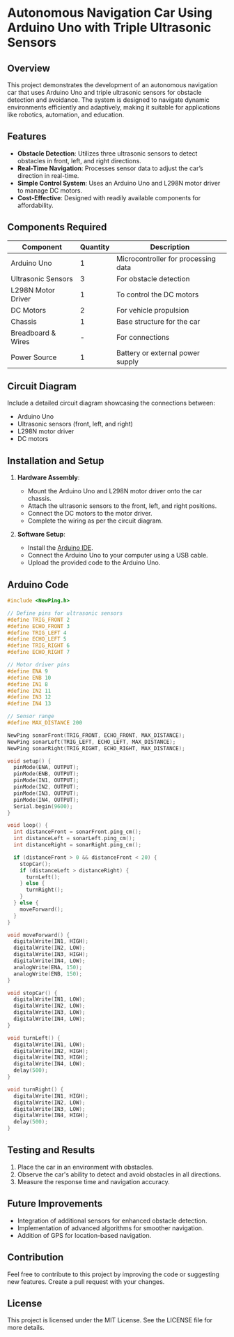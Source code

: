 # Autonomous Navigation Car Using Arduino Uno with Triple Ultrasonic Sensors

## Overview
This project demonstrates the development of an autonomous navigation car that uses Arduino Uno and triple ultrasonic sensors for obstacle detection and avoidance. The system is designed to navigate dynamic environments efficiently and adaptively, making it suitable for applications like robotics, automation, and education.

## Features
- **Obstacle Detection**: Utilizes three ultrasonic sensors to detect obstacles in front, left, and right directions.
- **Real-Time Navigation**: Processes sensor data to adjust the car’s direction in real-time.
- **Simple Control System**: Uses an Arduino Uno and L298N motor driver to manage DC motors.
- **Cost-Effective**: Designed with readily available components for affordability.

## Components Required
| Component            | Quantity | Description                          |
|----------------------|----------|--------------------------------------|
| Arduino Uno          | 1        | Microcontroller for processing data |
| Ultrasonic Sensors   | 3        | For obstacle detection              |
| L298N Motor Driver   | 1        | To control the DC motors            |
| DC Motors            | 2        | For vehicle propulsion              |
| Chassis              | 1        | Base structure for the car          |
| Breadboard & Wires   | -        | For connections                     |
| Power Source         | 1        | Battery or external power supply    |

## Circuit Diagram
Include a detailed circuit diagram showcasing the connections between:
- Arduino Uno
- Ultrasonic sensors (front, left, and right)
- L298N motor driver
- DC motors

## Installation and Setup
1. **Hardware Assembly**:
   - Mount the Arduino Uno and L298N motor driver onto the car chassis.
   - Attach the ultrasonic sensors to the front, left, and right positions.
   - Connect the DC motors to the motor driver.
   - Complete the wiring as per the circuit diagram.

2. **Software Setup**:
   - Install the [Arduino IDE](https://www.arduino.cc/en/software).
   - Connect the Arduino Uno to your computer using a USB cable.
   - Upload the provided code to the Arduino Uno.

## Arduino Code
```cpp
#include <NewPing.h>

// Define pins for ultrasonic sensors
#define TRIG_FRONT 2
#define ECHO_FRONT 3
#define TRIG_LEFT 4
#define ECHO_LEFT 5
#define TRIG_RIGHT 6
#define ECHO_RIGHT 7

// Motor driver pins
#define ENA 9
#define ENB 10
#define IN1 8
#define IN2 11
#define IN3 12
#define IN4 13

// Sensor range
#define MAX_DISTANCE 200

NewPing sonarFront(TRIG_FRONT, ECHO_FRONT, MAX_DISTANCE);
NewPing sonarLeft(TRIG_LEFT, ECHO_LEFT, MAX_DISTANCE);
NewPing sonarRight(TRIG_RIGHT, ECHO_RIGHT, MAX_DISTANCE);

void setup() {
  pinMode(ENA, OUTPUT);
  pinMode(ENB, OUTPUT);
  pinMode(IN1, OUTPUT);
  pinMode(IN2, OUTPUT);
  pinMode(IN3, OUTPUT);
  pinMode(IN4, OUTPUT);
  Serial.begin(9600);
}

void loop() {
  int distanceFront = sonarFront.ping_cm();
  int distanceLeft = sonarLeft.ping_cm();
  int distanceRight = sonarRight.ping_cm();

  if (distanceFront > 0 && distanceFront < 20) {
    stopCar();
    if (distanceLeft > distanceRight) {
      turnLeft();
    } else {
      turnRight();
    }
  } else {
    moveForward();
  }
}

void moveForward() {
  digitalWrite(IN1, HIGH);
  digitalWrite(IN2, LOW);
  digitalWrite(IN3, HIGH);
  digitalWrite(IN4, LOW);
  analogWrite(ENA, 150);
  analogWrite(ENB, 150);
}

void stopCar() {
  digitalWrite(IN1, LOW);
  digitalWrite(IN2, LOW);
  digitalWrite(IN3, LOW);
  digitalWrite(IN4, LOW);
}

void turnLeft() {
  digitalWrite(IN1, LOW);
  digitalWrite(IN2, HIGH);
  digitalWrite(IN3, HIGH);
  digitalWrite(IN4, LOW);
  delay(500);
}

void turnRight() {
  digitalWrite(IN1, HIGH);
  digitalWrite(IN2, LOW);
  digitalWrite(IN3, LOW);
  digitalWrite(IN4, HIGH);
  delay(500);
}
```

## Testing and Results
1. Place the car in an environment with obstacles.
2. Observe the car's ability to detect and avoid obstacles in all directions.
3. Measure the response time and navigation accuracy.

## Future Improvements
- Integration of additional sensors for enhanced obstacle detection.
- Implementation of advanced algorithms for smoother navigation.
- Addition of GPS for location-based navigation.

## Contribution
Feel free to contribute to this project by improving the code or suggesting new features. Create a pull request with your changes.

## License
This project is licensed under the MIT License. See the LICENSE file for more details.
